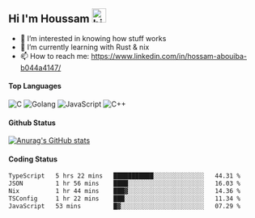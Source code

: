 ## Hi I'm Houssam <img src="https://user-images.githubusercontent.com/1303154/88677602-1635ba80-d120-11ea-84d8-d263ba5fc3c0.gif" width="28px" alt="hi">

- 👀 I’m interested in knowing how stuff works
- 🔭 I’m currently learning with Rust & nix
- 📫 How to reach me: https://www.linkedin.com/in/hossam-abouiba-b044a4147/

#### Top Languages

![C](https://img.shields.io/badge/c-%2300599C.svg?style=for-the-badge&logo=c&logoColor=white)
![Golang](https://img.shields.io/badge/go-blue?style=for-the-badge&logo=Goland)
![JavaScript](https://img.shields.io/badge/javascript-%23323330.svg?style=for-the-badge&logo=javascript&logoColor=%23F7DF1E)
![C++](https://img.shields.io/badge/C%2B%2B-blue?style=for-the-badge&logo=C%2B%2B)


#### Github Status
[![Anurag's GitHub stats](https://github-readme-stats.vercel.app/api?username=0xhoussam&theme=tokyonight)](https://github.com/anuraghazra/github-readme-stats)

#### Coding Status
<!--START_SECTION:waka-->

```txt
TypeScript   5 hrs 22 mins   ███████████░░░░░░░░░░░░░░   44.31 %
JSON         1 hr 56 mins    ████░░░░░░░░░░░░░░░░░░░░░   16.03 %
Nix          1 hr 44 mins    ███▓░░░░░░░░░░░░░░░░░░░░░   14.36 %
TSConfig     1 hr 22 mins    ███░░░░░░░░░░░░░░░░░░░░░░   11.34 %
JavaScript   53 mins         █▓░░░░░░░░░░░░░░░░░░░░░░░   07.29 %
```

<!--END_SECTION:waka-->
